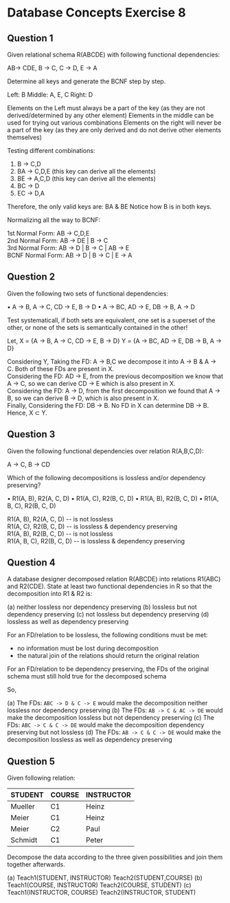 # Database Concepts Exercise 8

## Question 1

Given relational schema R(ABCDE) with following functional dependencies:

AB-> CDE, B -> C, C -> D, E -> A

Determine all keys and generate the BCNF step by step.

Left: B 
Middle: A, E, C 
Right: D 

Elements on the Left must always be a part of the key (as they are not derived/determined by any other element)
Elements in the middle can be used for trying out various combinations
Elements on the right will never be a part of the key (as they are only derived and do not derive other elements themselves)

Testing different combinations:

1. B -> C,D 
2. BA -> C,D,E (this key can derive all the elements)
3. BE -> A,C,D (this key can derive all the elements)
4. BC -> D 
5. EC -> D,A 

Therefore, the only valid keys are: BA & BE
Notice how B is in both keys.

Normalizing all the way to BCNF:

1st Normal Form: AB -> C,D,E    
2nd Normal Form: AB -> DE | B -> C      
3rd Normal Form: AB -> D | B -> C | AB -> E     
BCNF Normal Form: AB -> D | B -> C | E -> A     

## Question 2

Given the following two sets of functional dependencies:

• A ->  B, A ->  C, CD ->  E, B ->  D
• A ->  BC, AD ->  E, DB ->  B, A ->  D

Test systematicall, if both sets are equivalent, one set is a superset of the other,
or none of the sets is semantically contained in the other!

Let,
X = {A ->  B, A ->  C, CD ->  E, B ->  D}
Y = {A ->  BC, AD ->  E, DB ->  B, A ->  D} 

Considering Y, 
Taking the FD: A -> B,C we decompose it into A -> B & A -> C. Both of these FDs are present in X.   
Considering the FD: AD -> E, from the previous decomposition we know that A -> C, so we can derive CD -> E which is also present in X.      
Considering the FD: A -> D, from the first decomposition we found that A -> B, so we can derive B -> D, which is also present in X.         
Finally, Considering the FD: DB -> B. No FD in X can determine DB -> B. Hence, X ⊂ Y.       

## Question 3

Given the following functional dependencies over relation R(A,B,C,D):

A ->  C, B ->  CD

Which of the following decompositions is lossless and/or dependency preserving?

• R1(A, B), R2(A, C, D)
• R1(A, C), R2(B, C, D)
• R1(A, B), R2(B, C, D)
• R1(A, B, C), R2(B, C, D)

R1(A, B), R2(A, C, D) -- is not lossless    
R1(A, C), R2(B, C, D) -- is lossless & dependency preserving    
R1(A, B), R2(B, C, D) -- is not lossless    
R1(A, B, C), R2(B, C, D) -- is lossless & dependency preserving     

## Question 4

A database designer decomposed relation R(ABCDE) into relations R1(ABC) and R2(CDE). State at least two functional dependencies in R so that the
decomposition into R1 \& R2 is:

(a) neither lossless nor dependency preserving
(b) lossless but not dependency preserving
(c) not lossless but dependency preserving
(d) lossless as well as dependency preserving

For an FD/relation to be lossless, the following conditions must be met:

- no information must be lost during decomposition
- the natural join of the relations should return the original relation 

For an FD/relation to be dependency preserving, the FDs of the original schema must still hold true for the decomposed schema

So,

(a) The FDs: `ABC -> D & C -> E` would make the decomposition neither lossless nor dependency preserving
(b) The FDs: `AB -> C & AC -> DE` would make the decomposition lossless but not dependency preserving
(c) The FDs: `ABC -> C & C -> DE` would make the decomposition dependency preserving but not lossless
(d) The FDs: `AB -> C & C -> DE` would make the decomposition lossless as well as dependency preserving

## Question 5

Given following relation:

| STUDENT | COURSE | INSTRUCTOR |
| ------- | ------ | ---------- |
| Mueller | C1     | Heinz      |
| Meier   | C1     | Heinz      |
| Meier   | C2     | Paul       |
| Schmidt | C1     | Peter      |

Decompose the data according to the three given possibilities and join them
together afterwards.

(a) Teach1(STUDENT, INSTRUCTOR) Teach2(STUDENT,COURSE) 
(b) Teach1(COURSE, INSTRUCTOR) Teach2(COURSE, STUDENT) 
(c) Teach1(INSTRUCTOR, COURSE) Teach2(INSTRUCTOR, STUDENT)


